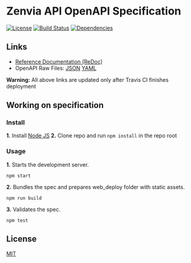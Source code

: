 # Zenvia API OpenAPI Specification

[![License](https://img.shields.io/github/license/hmagarotto/zenvia-api-docs.svg)](LICENSE)
[![Build Status](https://travis-ci.com/hmagarotto/zenvia-api-docs.svg?branch=master)](https://travis-ci.com/hmagarotto/zenvia-api-docs)
[![Dependencies](https://img.shields.io/david/hmagarotto/zenvia-api-docs.svg)](https://david-dm.org/hmagarotto/zenvia-api-docs)



## Links

- [Reference Documentation (ReDoc)](https://hmagarotto.github.io/zenvia-api-docs/)
- OpenAPI Raw Files: [JSON](https://hmagarotto.github.io/zenvia-api-docs/openapi.json) [YAML](https://hmagarotto.github.io/zenvia-api-docs/openapi.yaml)

**Warning:** All above links are updated only after Travis CI finishes deployment



## Working on specification

### Install

**1.** Install [Node JS](https://nodejs.org/)
**2.** Clone repo and run `npm install` in the repo root



### Usage

**1.** Starts the development server.

```shell
npm start
```

**2.** Bundles the spec and prepares web_deploy folder with static assets.

```shell
npm run build
```

**3.** Validates the spec.

```shell
npm test
```



## License

[MIT](LICENSE)
